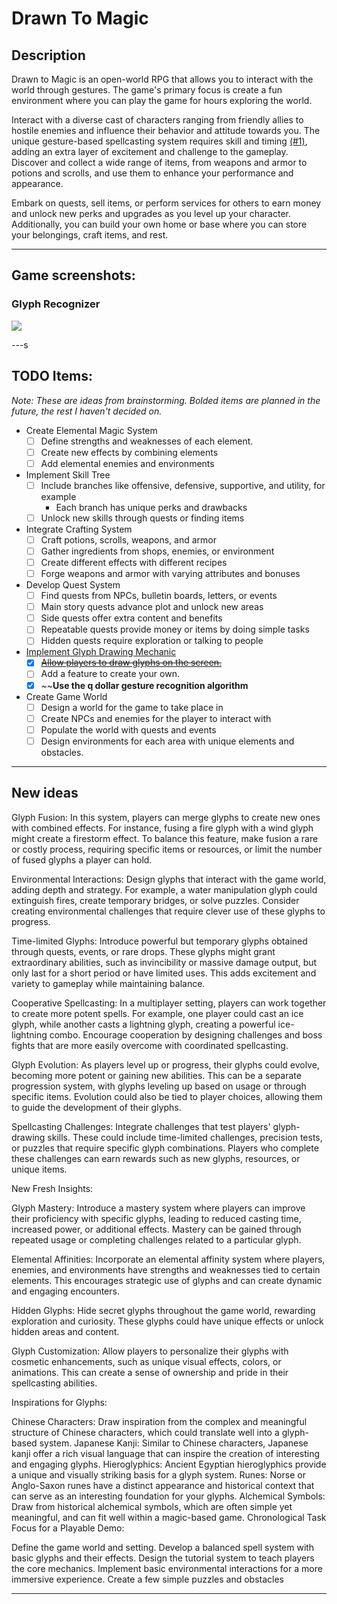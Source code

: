 # Drawn To Magic

## Description

Drawn to Magic is an open-world RPG that allows you to interact with the world through gestures. The game's primary focus is create a fun environment where you can play the game for hours exploring the world.

Interact with a diverse cast of characters ranging from friendly allies to hostile enemies and influence their behavior and attitude towards you. The unique gesture-based spellcasting system requires skill and timing [(#1)](/../../issues/1), adding an extra layer of excitement and challenge to the gameplay. Discover and collect a wide range of items, from weapons and armor to potions and scrolls, and use them to enhance your performance and appearance.

Embark on quests, sell items, or perform services for others to earn money and unlock new perks and upgrades as you level up your character. Additionally, you can build your own home or base where you can store your belongings, craft items, and rest.

------------------------------------------------------------------------

## Game screenshots:

### Glyph Recognizer

![](https://github.com/ivangoncharuk/DrawnToMagic/blob/main/drawing_glyph_screencapture.gif)

---s

## TODO Items:

*Note: These are ideas from brainstorming. Bolded items are planned in the future, the rest I haven't decided on.*

-   Create Elemental Magic System
    -   [ ] Define strengths and weaknesses of each element.
    -   [ ] Create new effects by combining elements
    -   [ ] Add elemental enemies and environments
-   Implement Skill Tree
    -   [ ] Include branches like offensive, defensive, supportive, and utility, for example
        -   Each branch has unique perks and drawbacks
    -   [ ] Unlock new skills through quests or finding items
-   Integrate Crafting System
    -   [ ] Craft potions, scrolls, weapons, and armor
    -   [ ] Gather ingredients from shops, enemies, or environment
    -   [ ] Create different effects with different recipes
    -   [ ] Forge weapons and armor with varying attributes and bonuses
-   Develop Quest System
    -   [ ] Find quests from NPCs, bulletin boards, letters, or events
    -   [ ] Main story quests advance plot and unlock new areas
    -   [ ] Side quests offer extra content and benefits
    -   [ ] Repeatable quests provide money or items by doing simple tasks
    -   [ ] Hidden quests require exploration or talking to people
-   [Implement Glyph Drawing Mechanic](/../../issues/1)
    -   [x] [~~Allow players to draw glyphs on the screen.~~](/../../issues/2)
    -   [ ] Add a feature to create your own.
    -   [x] ~~**Use the q dollar gesture recognition algorithm**
-   Create Game World
    -   [ ] Design a world for the game to take place in
    -   [ ] Create NPCs and enemies for the player to interact with
    -   [ ] Populate the world with quests and events
    -   [ ] Design environments for each area with unique elements and obstacles.

------------------------------------------------------------------------

## New ideas

Glyph Fusion: In this system, players can merge glyphs to create new ones with combined effects. For instance, fusing a fire glyph with a wind glyph might create a firestorm effect. To balance this feature, make fusion a rare or costly process, requiring specific items or resources, or limit the number of fused glyphs a player can hold.

Environmental Interactions: Design glyphs that interact with the game world, adding depth and strategy. For example, a water manipulation glyph could extinguish fires, create temporary bridges, or solve puzzles. Consider creating environmental challenges that require clever use of these glyphs to progress.

Time-limited Glyphs: Introduce powerful but temporary glyphs obtained through quests, events, or rare drops. These glyphs might grant extraordinary abilities, such as invincibility or massive damage output, but only last for a short period or have limited uses. This adds excitement and variety to gameplay while maintaining balance.

Cooperative Spellcasting: In a multiplayer setting, players can work together to create more potent spells. For example, one player could cast an ice glyph, while another casts a lightning glyph, creating a powerful ice-lightning combo. Encourage cooperation by designing challenges and boss fights that are more easily overcome with coordinated spellcasting.

Glyph Evolution: As players level up or progress, their glyphs could evolve, becoming more potent or gaining new abilities. This can be a separate progression system, with glyphs leveling up based on usage or through specific items. Evolution could also be tied to player choices, allowing them to guide the development of their glyphs.

Spellcasting Challenges: Integrate challenges that test players' glyph-drawing skills. These could include time-limited challenges, precision tests, or puzzles that require specific glyph combinations. Players who complete these challenges can earn rewards such as new glyphs, resources, or unique items.

New Fresh Insights:

Glyph Mastery: Introduce a mastery system where players can improve their proficiency with specific glyphs, leading to reduced casting time, increased power, or additional effects. Mastery can be gained through repeated usage or completing challenges related to a particular glyph.

Elemental Affinities: Incorporate an elemental affinity system where players, enemies, and environments have strengths and weaknesses tied to certain elements. This encourages strategic use of glyphs and can create dynamic and engaging encounters.

Hidden Glyphs: Hide secret glyphs throughout the game world, rewarding exploration and curiosity. These glyphs could have unique effects or unlock hidden areas and content.

Glyph Customization: Allow players to personalize their glyphs with cosmetic enhancements, such as unique visual effects, colors, or animations. This can create a sense of ownership and pride in their spellcasting abilities.

Inspirations for Glyphs:

Chinese Characters: Draw inspiration from the complex and meaningful structure of Chinese characters, which could translate well into a glyph-based system. Japanese Kanji: Similar to Chinese characters, Japanese kanji offer a rich visual language that can inspire the creation of interesting and engaging glyphs. Hieroglyphics: Ancient Egyptian hieroglyphics provide a unique and visually striking basis for a glyph system. Runes: Norse or Anglo-Saxon runes have a distinct appearance and historical context that can serve as an interesting foundation for your glyphs. Alchemical Symbols: Draw from historical alchemical symbols, which are often simple yet meaningful, and can fit well within a magic-based game. Chronological Task Focus for a Playable Demo:

Define the game world and setting. Develop a balanced spell system with basic glyphs and their effects. Design the tutorial system to teach players the core mechanics. Implement basic environmental interactions for a more immersive experience. Create a few simple puzzles and obstacles

------------------------------------------------------------------------


